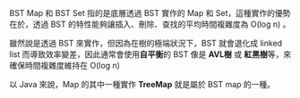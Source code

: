 
BST Map 和 BST Set 指的是底層透過 BST 實作的 Map 和 Set，這種實作的優勢在於，透過 BST 的特性能夠讓插入、刪除、查找的平均時間複雜度為 O(log n) 。

雖然說是透過 BST 來實作，但因為在樹的極端狀況下，BST 就會退化成 linked list 而導致效率變差，因此通常會使用**自平衡**的 BST 像是 **AVL樹** 或 **紅黑樹**等，來確保時間複雜度維持在 O(log n)

以 Java 來說，Map 的其中一種實作 **TreeMap** 就是屬於 BST map 的一種。 

